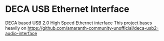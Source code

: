 # DECA USB Ethernet Interface

DECA based USB 2.0 High Speed Ethernet interface
This project bases heavily on https://github.com/amaranth-community-unofficial/deca-usb2-audio-interface
